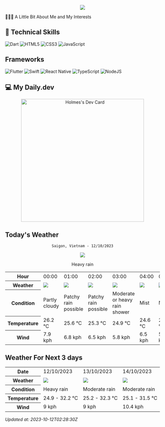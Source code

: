 <p align="center">
  <img src="https://capsule-render.vercel.app/api?text=Holmes!🤗&animation=fadeIn&type=waving&color=gradient&height=100"/>
</p>
<p>👨🏻‍💻  A Little Bit About Me and My Interests</p>



## 💼 Technical Skills
![Dart](https://img.shields.io/badge/dart-%230175C2.svg?style=for-the-badge&logo=dart&logoColor=white)
![HTML5](https://img.shields.io/badge/html5-%23E34F26.svg?style=for-the-badge&logo=html5&logoColor=white)
![CSS3](https://img.shields.io/badge/css3-%231572B6.svg?style=for-the-badge&logo=css3&logoColor=white)
![JavaScript](https://img.shields.io/badge/javascript-%23323330.svg?style=for-the-badge&logo=javascript&logoColor=%23F7DF1E)
## Frameworks
![Flutter](https://img.shields.io/badge/Flutter-%2302569B.svg?style=for-the-badge&logo=Flutter&logoColor=white)
![Swift](https://img.shields.io/badge/swift-F54A2A?style=for-the-badge&logo=swift&logoColor=white)
![React Native](https://img.shields.io/badge/react_native-%2320232a.svg?style=for-the-badge&logo=react&logoColor=%2361DAFB)
![TypeScript](https://img.shields.io/badge/typescript-%23007ACC.svg?style=for-the-badge&logo=typescript&logoColor=white)
![NodeJS](https://img.shields.io/badge/node.js-6DA55F?style=for-the-badge&logo=node.js&logoColor=white)

## 💻 My Daily.dev
<p align="center">
  <a href="https://app.daily.dev/bin01012000"><img src="https://api.daily.dev/devcards/96f1f10b4a604a5081a0fe2d529f4cb6.png?r=wsu" width="400" alt="Holmes's Dev Card"/></a>
</p>

## Today's Weather
<div align="center">

`Saigon, Vietnam - 12/10/2023`

<img src="https://cdn.weatherapi.com/weather/64x64/day/308.png"/>

Heavy rain

</div>


<table>
    <tr>
        <th>Hour</th>
        <td>00:00</td><td>01:00</td><td>02:00</td><td>03:00</td><td>04:00</td><td>05:00</td><td>06:00</td><td>07:00</td><td>08:00</td><td>09:00</td><td>10:00</td><td>11:00</td><td>12:00</td><td>13:00</td><td>14:00</td><td>15:00</td><td>16:00</td><td>17:00</td><td>18:00</td><td>19:00</td><td>20:00</td><td>21:00</td><td>22:00</td><td>23:00</td>
    </tr>
    <tr>
        <th>Weather</th>
        <td><img src="https://cdn.weatherapi.com/weather/64x64/night/116.png"></img></td><td><img src="https://cdn.weatherapi.com/weather/64x64/night/176.png"></img></td><td><img src="https://cdn.weatherapi.com/weather/64x64/night/176.png"></img></td><td><img src="https://cdn.weatherapi.com/weather/64x64/night/356.png"></img></td><td><img src="https://cdn.weatherapi.com/weather/64x64/night/143.png"></img></td><td><img src="https://cdn.weatherapi.com/weather/64x64/night/143.png"></img></td><td><img src="https://cdn.weatherapi.com/weather/64x64/day/143.png"></img></td><td><img src="https://cdn.weatherapi.com/weather/64x64/day/113.png"></img></td><td><img src="https://cdn.weatherapi.com/weather/64x64/day/176.png"></img></td><td><img src="https://cdn.weatherapi.com/weather/64x64/day/116.png"></img></td><td><img src="https://cdn.weatherapi.com/weather/64x64/day/176.png"></img></td><td><img src="https://cdn.weatherapi.com/weather/64x64/day/176.png"></img></td><td><img src="https://cdn.weatherapi.com/weather/64x64/day/353.png"></img></td><td><img src="https://cdn.weatherapi.com/weather/64x64/day/176.png"></img></td><td><img src="https://cdn.weatherapi.com/weather/64x64/day/353.png"></img></td><td><img src="https://cdn.weatherapi.com/weather/64x64/day/353.png"></img></td><td><img src="https://cdn.weatherapi.com/weather/64x64/day/176.png"></img></td><td><img src="https://cdn.weatherapi.com/weather/64x64/day/353.png"></img></td><td><img src="https://cdn.weatherapi.com/weather/64x64/night/353.png"></img></td><td><img src="https://cdn.weatherapi.com/weather/64x64/night/176.png"></img></td><td><img src="https://cdn.weatherapi.com/weather/64x64/night/176.png"></img></td><td><img src="https://cdn.weatherapi.com/weather/64x64/night/176.png"></img></td><td><img src="https://cdn.weatherapi.com/weather/64x64/night/176.png"></img></td><td><img src="https://cdn.weatherapi.com/weather/64x64/night/176.png"></img></td>
    </tr>
    <tr>
        <th>Condition</th>
        <td width="200px">Partly cloudy</td><td width="200px">Patchy rain possible</td><td width="200px">Patchy rain possible</td><td width="200px">Moderate or heavy rain shower</td><td width="200px">Mist</td><td width="200px">Mist</td><td width="200px">Mist</td><td width="200px">Sunny</td><td width="200px">Patchy rain possible</td><td width="200px">Partly cloudy</td><td width="200px">Patchy rain possible</td><td width="200px">Patchy rain possible</td><td width="200px">Light rain shower</td><td width="200px">Patchy rain possible</td><td width="200px">Light rain shower</td><td width="200px">Light rain shower</td><td width="200px">Patchy rain possible</td><td width="200px">Light rain shower</td><td width="200px">Light rain shower</td><td width="200px">Patchy rain possible</td><td width="200px">Patchy rain possible</td><td width="200px">Patchy rain possible</td><td width="200px">Patchy rain possible</td><td width="200px">Patchy rain possible</td>
    </tr>
    <tr>
        <th>Temperature</th>
        <td>26.2 °C</td><td>25.6 °C</td><td>25.3 °C</td><td>24.9 °C</td><td>24.6 °C</td><td>24.8 °C</td><td>24.9 °C</td><td>26.3 °C</td><td>27.8 °C</td><td>31 °C</td><td>30.7 °C</td><td>32.3 °C</td><td>32.6 °C</td><td>32.6 °C</td><td>32.1 °C</td><td>31.6 °C</td><td>31.4 °C</td><td>29.5 °C</td><td>27.3 °C</td><td>26.6 °C</td><td>26.3 °C</td><td>25.9 °C</td><td>25.7 °C</td><td>25.8 °C</td>
    </tr>
    <tr>
        <th>Wind</th>
        <td>7.9 kph</td><td>6.8 kph</td><td>6.5 kph</td><td>5.8 kph</td><td>6.5 kph</td><td>5.8 kph</td><td>6.8 kph</td><td>7.6 kph</td><td>7.6 kph</td><td>6.8 kph</td><td>5.8 kph</td><td>2.9 kph</td><td>2.9 kph</td><td>2.5 kph</td><td>2.2 kph</td><td>2.2 kph</td><td>2.2 kph</td><td>6.5 kph</td><td>10.1 kph</td><td>10.1 kph</td><td>9 kph</td><td>8.6 kph</td><td>9.4 kph</td><td>9 kph</td>
    </tr>
</table>


## Weather For Next 3 days


<table>
    <tr>
        <th>Date</th>
        <td>12/10/2023</td><td>13/10/2023</td><td>14/10/2023</td>
    </tr>
    <tr>
        <th>Weather</th>
        <td><img src="https://cdn.weatherapi.com/weather/64x64/day/308.png"/></td><td><img src="https://cdn.weatherapi.com/weather/64x64/day/302.png"/></td><td><img src="https://cdn.weatherapi.com/weather/64x64/day/302.png"/></td>
    </tr>
    <tr>
        <th>Condition</th>
        <td width="200px">Heavy rain</td><td width="200px">Moderate rain</td><td width="200px">Moderate rain</td>
    </tr>
    <tr>
        <th>Temperature</th>
        <td>24.9 -  32.2 °C</td><td>25.2 -  32.3 °C</td><td>25.1 -  31.5 °C</td>
    </tr>
    <tr>
        <th>Wind</th>
        <td>9 kph</td><td>9 kph</td><td>10.4 kph</td>
    </tr>
</table>


*Updated at: 2023-10-12T02:28:30Z*
